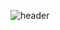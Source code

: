 ![header](https://capsule-render.vercel.app/api?type=slice&color=f7eaf4&height=270&section=header&text=Sohyun%20Park&fontSize=70&animation=twinkling&fontAlignY=50&fontColor=4c4c51)
